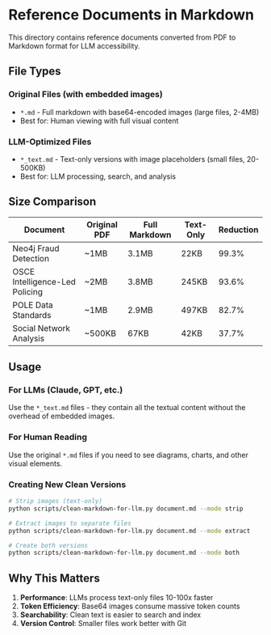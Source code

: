 # Reference Documents in Markdown

This directory contains reference documents converted from PDF to Markdown format for LLM accessibility.

## File Types

### Original Files (with embedded images)
- `*.md` - Full markdown with base64-encoded images (large files, 2-4MB)
- Best for: Human viewing with full visual content

### LLM-Optimized Files
- `*_text.md` - Text-only versions with image placeholders (small files, 20-500KB)
- Best for: LLM processing, search, and analysis

## Size Comparison

| Document | Original PDF | Full Markdown | Text-Only | Reduction |
|----------|-------------|---------------|-----------|-----------|
| Neo4j Fraud Detection | ~1MB | 3.1MB | 22KB | 99.3% |
| OSCE Intelligence-Led Policing | ~2MB | 3.8MB | 245KB | 93.6% |
| POLE Data Standards | ~1MB | 2.9MB | 497KB | 82.7% |
| Social Network Analysis | ~500KB | 67KB | 42KB | 37.7% |

## Usage

### For LLMs (Claude, GPT, etc.)
Use the `*_text.md` files - they contain all the textual content without the overhead of embedded images.

### For Human Reading
Use the original `*.md` files if you need to see diagrams, charts, and other visual elements.

### Creating New Clean Versions
```bash
# Strip images (text-only)
python scripts/clean-markdown-for-llm.py document.md --mode strip

# Extract images to separate files
python scripts/clean-markdown-for-llm.py document.md --mode extract

# Create both versions
python scripts/clean-markdown-for-llm.py document.md --mode both
```

## Why This Matters

1. **Performance**: LLMs process text-only files 10-100x faster
2. **Token Efficiency**: Base64 images consume massive token counts
3. **Searchability**: Clean text is easier to search and index
4. **Version Control**: Smaller files work better with Git